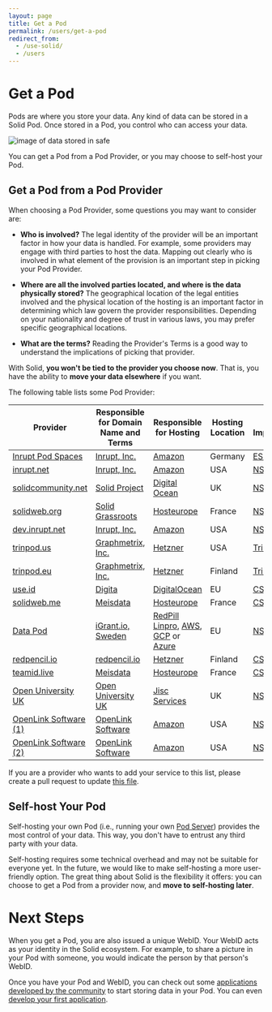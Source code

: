 ```yaml
---
layout: page
title: Get a Pod
permalink: /users/get-a-pod
redirect_from:
  - /use-solid/
  - /users
---
```


# Get a Pod

Pods are where you store your data. Any kind of data can be stored in a Solid Pod. Once stored in a Pod, you control who can access your data.

<img class="illustration" src="{{site.baseurl}}/assets/img/single-sign-on.svg" alt="image of data stored in safe" />

You can get a Pod from a Pod Provider, or you may choose to self-host your Pod.

## Get a Pod from a Pod Provider

When choosing a Pod Provider, some questions you may want to consider are:

- **Who is involved?** The legal identity of the provider will be an important factor in how your data is handled. For example, some providers may engage with third parties to host the data. Mapping out clearly who is involved in what element of the provision is an important step in picking your Pod Provider.

- **Where are all the involved parties located, and where is the data physically stored?** The geographical location of the legal entities involved and the physical location of the hosting is an important factor in determining which law govern the provider responsibilities. Depending on your nationality and degree of trust in various laws, you may prefer specific geographical locations.

- **What are the terms?** Reading the Provider's Terms is a good way to understand the implications of picking that provider.

<div class="message is-info">
  <p class="message-body">
     With Solid, <strong>you won't be tied to the provider you choose now</strong>. That is, you have the ability to <strong>move your data elsewhere</strong> if you want.
  </p>
</div>

The following table lists some Pod Provider:

| Provider                                           | Responsible for Domain Name and Terms                                      | Responsible for Hosting                       | Hosting Location | Solid Implementation                                        |
|----------------------------------------------------|----------------------------------------------------------------------------|-----------------------------------------------|------------------|-------------------------------------------------------------|
| [Inrupt Pod Spaces](https://start.inrupt.com/) | [Inrupt, Inc.](https://www.inrupt.com/terms-conditions)                        | [Amazon](https://aws.amazon.com)              | Germany              | [ESS](https://inrupt.com/products/enterprise-solid-server/) |
| [inrupt.net](https://inrupt.net/) | [Inrupt, Inc.](https://www.inrupt.com)                                                      | [Amazon](https://aws.amazon.com)              | USA              | [NSS](https://github.com/solid/node-solid-server)           |
| [solidcommunity.net](https://solidcommunity.net/)  | [Solid Project](https://github.com/solid/solidcommunity.net_operations)    | [Digital Ocean](https://www.digitalocean.com) | UK               | [NSS](https://github.com/solid/node-solid-server)           |
| [solidweb.org](https://solidweb.org)               | [Solid Grassroots](https://gitlab.com/groups/solidweb.org/-/group_members) | [Hosteurope](https://www.hosteurope.de)       | France          | [NSS](https://github.com/solid/node-solid-server)           |
| [dev.inrupt.net](https://dev.inrupt.net/)          | [Inrupt, Inc.](https://www.inrupt.com)                                     | [Amazon](https://aws.amazon.com)              | USA              | [NSS](https://github.com/solid/node-solid-server)           |
| [trinpod.us](https://trinpod.us)                   | [Graphmetrix, Inc.](https://graphmetrix.com/terms)                         | [Hetzner](https://www.hetzner.com)            | USA              | [TrinPod](https://graphmetrix.com/trinpod-server)     |
| [trinpod.eu](https://trinpod.eu)                   | [Graphmetrix, Inc.](https://graphmetrix.com/terms)                         | [Hetzner](https://www.hetzner.com/)           | Finland              | [TrinPod](https://graphmetrix.com/trinpod-server)     |
| [use.id](https://get.use.id/)                      | [Digita](https://www.digita.ai/)                                           | [DigitalOcean](https://digitalocean.com/)     | EU              | [CSS](https://github.com/CommunitySolidServer/CommunitySolidServer)     |
| [solidweb.me](https://solidweb.me/)                | [Meisdata](https://github.com/serverproject-dev)                           | [Hosteurope](https://www.hosteurope.de)       | France              | [CSS](https://github.com/CommunitySolidServer/CommunitySolidServer)        |
| [Data Pod](https://datapod.igrant.io/)             | [iGrant.io, Sweden](https://igrant.io/)                                    | [RedPill Linpro](https://www.redpill-linpro.com/en), [AWS](https://aws.amazon.com/), [GCP](https://cloud.google.com/) or [Azure](https://azure.microsoft.com/en-in)        | EU              | [NSS](https://github.com/solid/node-solid-server)     |
| [redpencil.io](https://solid.redpencil.io/)                 | [redpencil.io](https://redpencil.io/)                             | [Hetzner](https://www.hetzner.com/)           | Finland              | [CSS](https://github.com/CommunitySolidServer/CommunitySolidServer)        |
| [teamid.live](https://teamid.live/)                | [Meisdata](https://github.com/serverproject-dev)                           | [Hosteurope](https://www.hosteurope.de)       | France              | [CSS](https://github.com/CommunitySolidServer/CommunitySolidServer)        |
| [Open University UK](https://solid.open.ac.uk/  )  | [Open University UK](https://solid.open.ac.uk/local/pages/termsofuse.html) | [Jisc Services](https://www.jisc.ac.uk/)      | UK              | [NSS](https://github.com/solid/node-solid-server)           |
| [OpenLink Software (1)](https://solid.openlinksw.com:8444/) | [OpenLink Software](https://www.openlinksw.com/)                   | [Amazon](https://aws.amazon.com)              | USA              | [NSS fork](https://github.com/OpenLinkSoftware/node-solid-server)  |
| [OpenLink Software (2)](https://solid.openlinksw.com:8445/) | [OpenLink Software](https://www.openlinksw.com/)                   | [Amazon](https://aws.amazon.com)              | USA              | [NSS fork](https://github.com/OpenLinkSoftware/node-solid-server)  |

If you are a provider who wants to add your service to this list, please create a pull request to update [this file](https://github.com/solid/solidproject.org/blob/main/pages/use-solid.md).

## Self-host Your Pod

Self-hosting your own Pod (i.e., running your own [Pod Server](/for-developers/pod-server)) provides the most control of your data. This way, you don't have to entrust any third party with your data.

Self-hosting requires some technical overhead and may not be suitable for everyone yet. In the future, we would like to make self-hosting a more user-friendly option. The great thing about Solid is the flexibility it offers: you can choose to get a Pod from a provider now, and **move to self-hosting later**.

# Next Steps

When you get a Pod, you are also issued a unique WebID. Your WebID acts as your identity in the Solid ecosystem. For example, to share a picture in your Pod with someone, you would indicate the person by that person's WebID.

Once you have your Pod and WebID, you can check out some [applications developed by the community](/apps) to start storing data in your Pod.
You can even [develop your first application](/developers/tutorials/getting-started).
